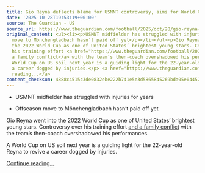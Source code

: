 ```yaml
---
title: Gio Reyna deflects blame for USMNT controversy, aims for World Cup return
date: '2025-10-28T19:53:19+00:00'
source: The Guardian - US
source_url: https://www.theguardian.com/football/2025/oct/28/gio-reyna-usmnt-borussia-monchengladbach-world-cup-2022-2026
original_content: <ul><li><p>USMNT midfielder has struggled with injuries for years</p></li><li><p>Offseason
  move to Mönchengladbach hasn’t paid off yet</p></li></ul><p>Gio Reyna went into
  the 2022 World Cup as one of United States’ brightest young stars. Controversy over
  his training effort <a href="https://www.theguardian.com/football/2022/dec/12/gio-reyna-world-cup-2022-gregg-berhalter-usmnt-soccer">and
  a family conflict</a> with the team’s then-coach overshadowed his performances.</p><p>A
  World Cup on US soil next year is a guiding light for the 22-year-old Reyna to revive
  a career dogged by injuries.</p> <a href="https://www.theguardian.com/football/2025/oct/28/gio-reyna-usmnt-borussia-monchengladbach-world-cup-2022-2026">Continue
  reading...</a>
content_checksum: 4888c4515c3de0832ebe222b741e5e3d5865845269bda05e0445220e28616c4c
---
```


- USMNT midfielder has struggled with injuries for years

- Offseason move to Mönchengladbach hasn’t paid off yet

Gio Reyna went into the 2022 World Cup as one of United States’ brightest young stars. Controversy over his training effort [and a family conflict](https://www.theguardian.com/football/2022/dec/12/gio-reyna-world-cup-2022-gregg-berhalter-usmnt-soccer) with the team’s then-coach overshadowed his performances.

A World Cup on US soil next year is a guiding light for the 22-year-old Reyna to revive a career dogged by injuries.

 [Continue reading...](https://www.theguardian.com/football/2025/oct/28/gio-reyna-usmnt-borussia-monchengladbach-world-cup-2022-2026)